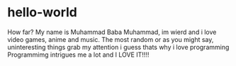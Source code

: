 # hello-world
How far?
My name is Muhammad Baba Muhammad, im wierd and i love video games, anime and music.
The most random or as you might say, uninteresting things grab my attention i guess thats why i love programming
Programmimg intrigues me a lot and I LOVE IT!!!!
